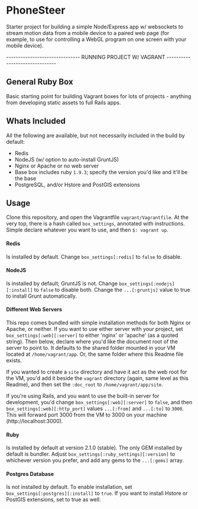 # PhoneSteer

Starter project for building a simple Node/Express app w/ websockets to stream motion
data from a mobile device to a paired web page (for example, to use for controlling
a WebGL program on one screen with your mobile device).

------------------------------- RUNNING PROJECT W/ VAGRANT -------------------------------

## General Ruby Box

Basic starting point for building Vagrant boxes for lots of projects - anything from
developing static assets to full Rails apps.

## Whats Included

All the following are available, but not necessarily included in the build by default:

* Redis
* NodeJS (w/ option to auto-install GruntJS)
* Nginx or Apache or no web server
* Base box includes ruby `1.9.3`; specify the version you'd like and it'll be the base
* PostgreSQL, and/or Hstore and PostGIS extensions

## Usage

Clone this repository, and open the Vagrantfile `vagrant/Vagrantfile`. At the very top, there
is a hash called `box_settings`, annotated with instructions. Simple declare whatever you
want to use, and then `$: vagrant up`.

#### Redis

Is installed by default. Change `box_settings[:redis]` to `false` to disable.

#### NodeJS

Is installed by default; GruntJS is not. Change `box_settings[:nodejs][:install]` to `false`
to disable both. Change the `...[:gruntjs]` value to true to install Grunt automatically.

#### Different Web Servers

This repo comes bundled with simple installation methods for both Nginx or Apache, or neither.
If you want to use either server with your project, set `box_settings[:web][:server]` to
either 'nginx' or 'apache' (as a quoted string). Then below, declare where you'd like the
document root of the server to point to. It defaults to the shared folder mounted in your
VM located at `/home/vagrant/app`. Or, the same folder where this Readme file exists.

If you wanted to create a `site` directory and have it act as the web root for the VM, you'd
add it beside the `vagrant` directory (again, same level as this Readme), and then set
the `:doc_root` to `/home/vagrant/app/site`.

If you're using Rails, and you want to use the built-in server for development, you'd change
`box_settings[:web][:server]` to `false`, and then `box_settings[:web][:http_port]` values
`...[:from]` and `...[:to]` to `3000`. This will forward port 3000 from the VM to 3000 on
your machine (http://localhost:3000).

#### Ruby

Is installed by default at version 2.1.0 (stable). The only GEM installed by default is
bundler. Adjust `box_settings[:ruby_settings][:version]` to whichever version you prefer,
and add any gems to the `...[:gems]` array.

#### Postgres Database

Is not installed by default. To enable installation, set `box_settings[:postgres][:install]` to
`true`. If you want to install Hstore or PostGIS extensions, set to true as well.